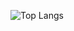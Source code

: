 ![Top Langs](https://github-readme-stats.vercel.app/api/top-langs/?username=spghljh&layout=default&card_width=720&custom_title=Current) 

